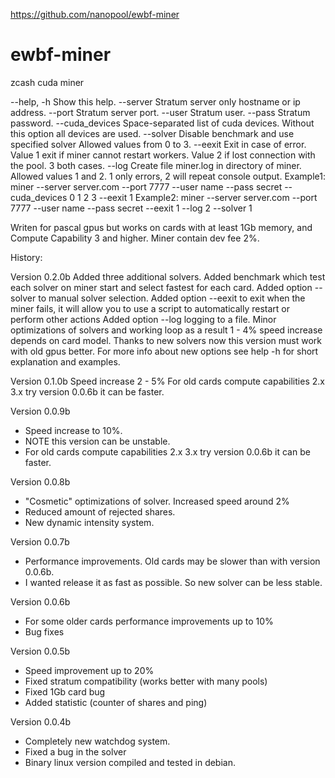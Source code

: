 https://github.com/nanopool/ewbf-miner

# ewbf-miner

zcash cuda miner

--help, -h          Show this help.
--server            Stratum server only hostname or ip address.
--port              Stratum server port.
--user              Stratum user.
--pass              Stratum password.
--cuda_devices      Space-separated list of cuda devices.
                    Without this option all devices are used.
--solver            Disable benchmark and use specified solver
                    Allowed values from 0 to 3.
--eexit             Exit in case of error. Value 1 exit if miner cannot restart workers.
                    Value 2 if lost connection with the pool. 3 both cases.
--log               Create file miner.log in directory of miner.
                    Allowed values 1 and 2. 1 only errors, 2 will repeat console output.
Example1: miner --server server.com --port 7777 --user name --pass secret --cuda_devices 0 1 2 3 --eexit 1
Example2: miner --server server.com --port 7777 --user name --pass secret --eexit 1 --log 2 --solver 1

Writen for pascal gpus but works on cards with at least 1Gb memory, and Compute Capability 3 and higher.
Miner contain dev fee 2%.

History:

Version 0.2.0b
Added three additional solvers.
Added benchmark which test each solver on miner start and select fastest for each card.
Added option --solver to manual solver selection.
Added option --eexit to exit when the miner fails, it will allow you to use a script to automatically restart or perform other actions
Added option --log logging to a file.
Minor optimizations of solvers and working loop as a result 1 - 4% speed increase depends on card model.
Thanks to new solvers now this version must work with old gpus better.
For more info about new options see help -h for short explanation and examples.

Version 0.1.0b
Speed increase 2 - 5%
For old cards compute capabilities 2.x 3.x try version 0.0.6b it can be faster.

Version 0.0.9b
- Speed increase to 10%.
- NOTE this version can be unstable.
- For old cards compute capabilities 2.x 3.x try version 0.0.6b it can be faster.

Version 0.0.8b
- "Cosmetic" optimizations of solver. Increased speed around 2%
- Reduced amount of rejected shares.
- New dynamic intensity system.

Version 0.0.7b
- Performance improvements. Old cards may be slower than with version 0.0.6b.
- I wanted release it as fast as possible. So new solver can be less stable.

Version 0.0.6b
- For some older cards performance improvements up to 10%
- Bug fixes

Version 0.0.5b
- Speed improvement up to 20%
- Fixed stratum compatibility (works better with many pools)
- Fixed 1Gb card bug
- Added statistic (counter of shares and ping)

Version 0.0.4b
- Completely new watchdog system.
- Fixed a bug in the solver
- Binary linux version compiled and tested in debian.
